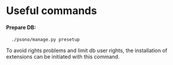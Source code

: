 # Useful commands

#### Prepare DB:

      ./psono/manage.py presetup

  To avoid rights problems and limit db user rights, the installation of extensions can be initiated with this command.
  